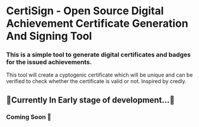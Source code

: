 # CertiSign - Open Source Digital Achievement Certificate Generation And Signing Tool

### This is a simple tool to generate digital certificates and badges for the issued achievements.

This tool will create a cyptogenic certificate which will be unique and can be verified to check whether the certificate is valid or not. Inspired by credly.

## 🚧Currently In Early stage of development...🚧

### Coming Soon 🚀
